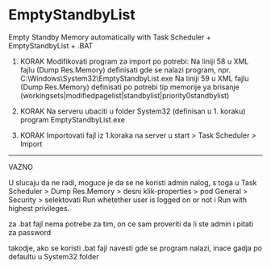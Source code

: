 # EmptyStandbyList
Empty Standby Memory automatically with Task Scheduler + EmptyStandbyList + .BAT

1. KORAK
Modifikovati program za import po potrebi:
Na liniji 58 u XML fajlu (Dump Res.Memory) definisati gde se nalazi program, npr. C:\Windows\System32\EmptyStandbyList.exe
Na liniji 59 u XML fajlu (Dump Res.Memory) definisati po potrebi tip memorije ya brisanje (workingsets|modifiedpagelist|standbylist|priority0standbylist)

2. KORAK
Na serveru ubaciti u folder System32 (definisan u 1. koraku) program EmptyStandbyList.exe

3. KORAK
Importovati fajl iz 1.koraka na server u start > Task Scheduler > Import



-----------------------------
VAZNO

U slucaju da ne radi, moguce je da se ne koristi admin nalog, s toga u Task Scheduler > Dump Res.Memory > desni klik-properties > pod General > Security > selektovati Run whetether user is logged on or not i Run with highest privileges.

za .bat fajl nema potrebe za tim, on ce sam proveriti da li ste admin i pitati za password


takodje, ako se koristi .bat fajl navesti gde se program nalazi, inace gadja po defaultu u System32 folder

